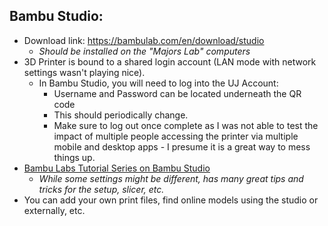 ## Bambu Studio:
- Download link: https://bambulab.com/en/download/studio
	- *Should be installed on the "Majors Lab" computers*
- 3D Printer is bound to a shared login account (LAN mode with network settings wasn't playing nice).
	- In Bambu Studio, you will need to log into the UJ Account:
		- Username and Password can be located underneath the QR code
		- This should periodically change. 
		- Make sure to log out once complete as I was not able to test the impact of multiple people accessing the printer via multiple mobile and desktop apps - I presume it is a great way to mess things up.
- [ Bambu Labs Tutorial Series on Bambu Studio](https://www.youtube.com/watch?v=8TQCRVS72Us&list=PLFUVS59deIm2mawl3Zjk1XI9yp7H7955J)
	- *While some settings might be different, has many great tips and tricks for the setup, slicer, etc.*
- You can add your own print files, find online models using the studio or externally, etc.
